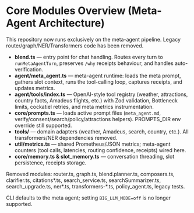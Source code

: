 # Core Modules Overview (Meta-Agent Architecture)

This repository now runs exclusively on the meta-agent pipeline. Legacy router/graph/NER/Transformers code has been removed.

- **blend.ts** — entry point for chat handling. Routes every turn to `runMetaAgentTurn`, preserves `/why` receipts behaviour, and handles auto-verification.
- **agent/meta_agent.ts** — meta-agent runtime: loads the meta prompt, gathers slot context, runs the tool-calling loop, captures receipts, and updates metrics.
- **agent/tools/index.ts** — OpenAI-style tool registry (weather, attractions, country facts, Amadeus flights, etc.) with Zod validation, Bottleneck limits, cockatiel retries, and meta metrics instrumentation.
- **core/prompts.ts** — loads active prompt files (`meta_agent.md`, verify/consent/search/policy/attractions helpers). PROMPTS_DIR env override still supported.
- **tools/** — domain adapters (weather, Amadeus, search, country, etc.). All transformers/NER dependencies removed.
- **util/metrics.ts** — shared Prometheus/JSON metrics; meta-agent counters (tool calls, latencies, routing confidence, receipts) wired here.
- **core/memory.ts & slot_memory.ts** — conversation threading, slot persistence, receipts storage.

Removed modules: router.ts, graph.ts, blend.planner.ts, composers.ts, clarifier.ts, citations*.ts, search_service.ts, searchSummarizer.ts, search_upgrade.ts, ner*.ts, transformers-*.ts, policy_agent.ts, legacy tests.

CLI defaults to the meta agent; setting `BIG_LLM_MODE=off` is no longer supported.
